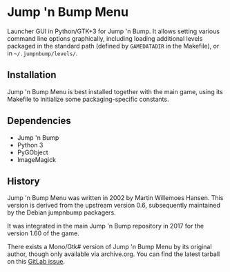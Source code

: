 # Jump 'n Bump Menu

Launcher GUI in Python/GTK+3 for Jump 'n Bump. It allows setting various
command line options graphically, including loading additional levels
packaged in the standard path (defined by `GAMEDATADIR` in the Makefile),
or in `~/.jumpnbump/levels/`.

## Installation

Jump 'n Bump Menu is best installed together with the main game, using its
Makefile to initialize some packaging-specific constants.

## Dependencies

- Jump 'n Bump
- Python 3
- PyGObject
- ImageMagick

## History

Jump 'n Bump Menu was written in 2002 by Martin Willemoes Hansen. This
version is derived from the upstream version 0.6, subsequently maintained
by the Debian jumpnbump packagers.

It was integrated in the main Jump 'n Bump repository in 2017 for the
version 1.60 of the game.

There exists a Mono/Gtk# version of Jump 'n Bump Menu by its original
author, though only available via archive.org. You can find the latest
tarball on this [GitLab issue](https://gitlab.com/LibreGames/jumpnbump/issues/23).
